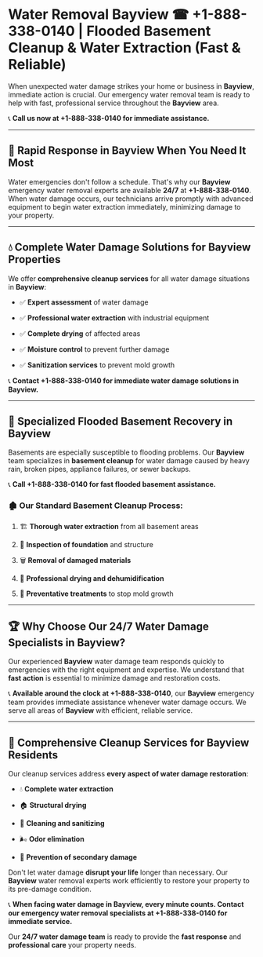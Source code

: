 # Water Removal Bayview ☎ +1-888-338-0140 | Flooded Basement Cleanup & Water Extraction (Fast & Reliable)

When unexpected water damage strikes your home or business in **Bayview**, immediate action is crucial. Our emergency water removal team is ready to help with fast, professional service throughout the **Bayview** area. 

📞 **Call us now at +1-888-338-0140 for immediate assistance.**
---
## 🚀 Rapid Response in Bayview When You Need It Most
Water emergencies don't follow a schedule. That's why our **Bayview** emergency water removal experts are available **24/7** at **+1-888-338-0140**. When water damage occurs, our technicians arrive promptly with advanced equipment to begin water extraction immediately, minimizing damage to your property.
---
## 💧 Complete Water Damage Solutions for Bayview Properties
We offer **comprehensive cleanup services** for all water damage situations in **Bayview**:
- ✅ **Expert assessment** of water damage  
- ✅ **Professional water extraction** with industrial equipment  
- ✅ **Complete drying** of affected areas  
- ✅ **Moisture control** to prevent further damage  
- ✅ **Sanitization services** to prevent mold growth  
📞 **Contact +1-888-338-0140 for immediate water damage solutions in Bayview.**
---
## 🌊 Specialized Flooded Basement Recovery in Bayview
Basements are especially susceptible to flooding problems. Our **Bayview** team specializes in **basement cleanup** for water damage caused by heavy rain, broken pipes, appliance failures, or sewer backups. 
📞 **Call +1-888-338-0140 for fast flooded basement assistance.**
### 🏚️ Our Standard Basement Cleanup Process:
1. 🏗️ **Thorough water extraction** from all basement areas  
2. 🔎 **Inspection of foundation** and structure  
3. 🗑️ **Removal of damaged materials**  
4. 💨 **Professional drying and dehumidification**  
5. 🚫 **Preventative treatments** to stop mold growth  
---
## 🏆 Why Choose Our 24/7 Water Damage Specialists in Bayview?
Our experienced **Bayview** water damage team responds quickly to emergencies with the right equipment and expertise. We understand that **fast action** is essential to minimize damage and restoration costs.
📞 **Available around the clock at +1-888-338-0140**, our **Bayview** emergency team provides immediate assistance whenever water damage occurs. We serve all areas of **Bayview** with efficient, reliable service.
---
## 🧹 Comprehensive Cleanup Services for Bayview Residents
Our cleanup services address **every aspect of water damage restoration**:
- 💧 **Complete water extraction**  
- 🏠 **Structural drying**  
- 🧼 **Cleaning and sanitizing**  
- 🌬️ **Odor elimination**  
- 🚫 **Prevention of secondary damage**  
Don't let water damage **disrupt your life** longer than necessary. Our **Bayview** water removal experts work efficiently to restore your property to its pre-damage condition.
📞 **When facing water damage in Bayview, every minute counts. Contact our emergency water removal specialists at +1-888-338-0140 for immediate service.**
Our **24/7 water damage team** is ready to provide the **fast response** and **professional care** your property needs.
